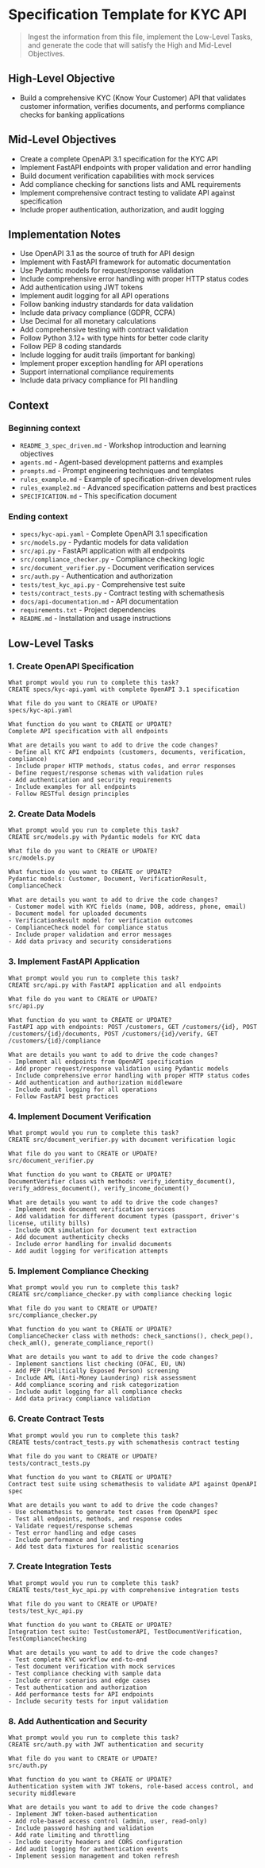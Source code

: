 # Specification Template for KYC API

> Ingest the information from this file, implement the Low-Level Tasks, and generate the code that will satisfy the High and Mid-Level Objectives.

## High-Level Objective
- Build a comprehensive KYC (Know Your Customer) API that validates customer information, verifies documents, and performs compliance checks for banking applications

## Mid-Level Objectives
- Create a complete OpenAPI 3.1 specification for the KYC API
- Implement FastAPI endpoints with proper validation and error handling
- Build document verification capabilities with mock services
- Add compliance checking for sanctions lists and AML requirements
- Implement comprehensive contract testing to validate API against specification
- Include proper authentication, authorization, and audit logging

## Implementation Notes
- Use OpenAPI 3.1 as the source of truth for API design
- Implement with FastAPI framework for automatic documentation
- Use Pydantic models for request/response validation
- Include comprehensive error handling with proper HTTP status codes
- Add authentication using JWT tokens
- Implement audit logging for all API operations
- Follow banking industry standards for data validation
- Include data privacy compliance (GDPR, CCPA)
- Use Decimal for all monetary calculations
- Add comprehensive testing with contract validation
- Follow Python 3.12+ with type hints for better code clarity
- Follow PEP 8 coding standards
- Include logging for audit trails (important for banking)
- Implement proper exception handling for API operations
- Support international compliance requirements
- Include data privacy compliance for PII handling

## Context

### Beginning context
- `README_3_spec_driven.md` - Workshop introduction and learning objectives
- `agents.md` - Agent-based development patterns and examples
- `prompts.md` - Prompt engineering techniques and templates
- `rules_example.md` - Example of specification-driven development rules
- `rules_example2.md` - Advanced specification patterns and best practices
- `SPECIFICATION.md` - This specification document

### Ending context
- `specs/kyc-api.yaml` - Complete OpenAPI 3.1 specification
- `src/models.py` - Pydantic models for data validation
- `src/api.py` - FastAPI application with all endpoints
- `src/compliance_checker.py` - Compliance checking logic
- `src/document_verifier.py` - Document verification services
- `src/auth.py` - Authentication and authorization
- `tests/test_kyc_api.py` - Comprehensive test suite
- `tests/contract_tests.py` - Contract testing with schemathesis
- `docs/api-documentation.md` - API documentation
- `requirements.txt` - Project dependencies
- `README.md` - Installation and usage instructions

## Low-Level Tasks

### 1. Create OpenAPI Specification
```
What prompt would you run to complete this task?
CREATE specs/kyc-api.yaml with complete OpenAPI 3.1 specification

What file do you want to CREATE or UPDATE?
specs/kyc-api.yaml

What function do you want to CREATE or UPDATE?
Complete API specification with all endpoints

What are details you want to add to drive the code changes?
- Define all KYC API endpoints (customers, documents, verification, compliance)
- Include proper HTTP methods, status codes, and error responses
- Define request/response schemas with validation rules
- Add authentication and security requirements
- Include examples for all endpoints
- Follow RESTful design principles
```

### 2. Create Data Models
```
What prompt would you run to complete this task?
CREATE src/models.py with Pydantic models for KYC data

What file do you want to CREATE or UPDATE?
src/models.py

What function do you want to CREATE or UPDATE?
Pydantic models: Customer, Document, VerificationResult, ComplianceCheck

What are details you want to add to drive the code changes?
- Customer model with KYC fields (name, DOB, address, phone, email)
- Document model for uploaded documents
- VerificationResult model for verification outcomes
- ComplianceCheck model for compliance status
- Include proper validation and error messages
- Add data privacy and security considerations
```

### 3. Implement FastAPI Application
```
What prompt would you run to complete this task?
CREATE src/api.py with FastAPI application and all endpoints

What file do you want to CREATE or UPDATE?
src/api.py

What function do you want to CREATE or UPDATE?
FastAPI app with endpoints: POST /customers, GET /customers/{id}, POST /customers/{id}/documents, POST /customers/{id}/verify, GET /customers/{id}/compliance

What are details you want to add to drive the code changes?
- Implement all endpoints from OpenAPI specification
- Add proper request/response validation using Pydantic models
- Include comprehensive error handling with proper HTTP status codes
- Add authentication and authorization middleware
- Include audit logging for all operations
- Follow FastAPI best practices
```

### 4. Implement Document Verification
```
What prompt would you run to complete this task?
CREATE src/document_verifier.py with document verification logic

What file do you want to CREATE or UPDATE?
src/document_verifier.py

What function do you want to CREATE or UPDATE?
DocumentVerifier class with methods: verify_identity_document(), verify_address_document(), verify_income_document()

What are details you want to add to drive the code changes?
- Implement mock document verification services
- Add validation for different document types (passport, driver's license, utility bills)
- Include OCR simulation for document text extraction
- Add document authenticity checks
- Include error handling for invalid documents
- Add audit logging for verification attempts
```

### 5. Implement Compliance Checking
```
What prompt would you run to complete this task?
CREATE src/compliance_checker.py with compliance checking logic

What file do you want to CREATE or UPDATE?
src/compliance_checker.py

What function do you want to CREATE or UPDATE?
ComplianceChecker class with methods: check_sanctions(), check_pep(), check_aml(), generate_compliance_report()

What are details you want to add to drive the code changes?
- Implement sanctions list checking (OFAC, EU, UN)
- Add PEP (Politically Exposed Person) screening
- Include AML (Anti-Money Laundering) risk assessment
- Add compliance scoring and risk categorization
- Include audit logging for all compliance checks
- Add data privacy compliance validation
```

### 6. Create Contract Tests
```
What prompt would you run to complete this task?
CREATE tests/contract_tests.py with schemathesis contract testing

What file do you want to CREATE or UPDATE?
tests/contract_tests.py

What function do you want to CREATE or UPDATE?
Contract test suite using schemathesis to validate API against OpenAPI spec

What are details you want to add to drive the code changes?
- Use schemathesis to generate test cases from OpenAPI spec
- Test all endpoints, methods, and response codes
- Validate request/response schemas
- Test error handling and edge cases
- Include performance and load testing
- Add test data fixtures for realistic scenarios
```

### 7. Create Integration Tests
```
What prompt would you run to complete this task?
CREATE tests/test_kyc_api.py with comprehensive integration tests

What file do you want to CREATE or UPDATE?
tests/test_kyc_api.py

What function do you want to CREATE or UPDATE?
Integration test suite: TestCustomerAPI, TestDocumentVerification, TestComplianceChecking

What are details you want to add to drive the code changes?
- Test complete KYC workflow end-to-end
- Test document verification with mock services
- Test compliance checking with sample data
- Include error scenarios and edge cases
- Test authentication and authorization
- Add performance tests for API endpoints
- Include security tests for input validation
```

### 8. Add Authentication and Security
```
What prompt would you run to complete this task?
CREATE src/auth.py with JWT authentication and security

What file do you want to CREATE or UPDATE?
src/auth.py

What function do you want to CREATE or UPDATE?
Authentication system with JWT tokens, role-based access control, and security middleware

What are details you want to add to drive the code changes?
- Implement JWT token-based authentication
- Add role-based access control (admin, user, read-only)
- Include password hashing and validation
- Add rate limiting and throttling
- Include security headers and CORS configuration
- Add audit logging for authentication events
- Implement session management and token refresh
```
